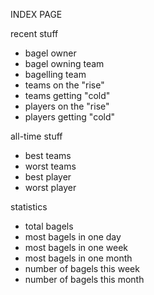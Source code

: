 
INDEX PAGE

recent stuff
- bagel owner
- bagel owning team
- bagelling team
- teams on the "rise"
- teams getting "cold"
- players on the "rise"
- players getting "cold"

all-time stuff
- best teams
- worst teams
- best player
- worst player

statistics
- total bagels
- most bagels in one day
- most bagels in one week
- most bagels in one month
- number of bagels this week
- number of bagels this month


